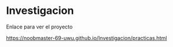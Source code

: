 # Investigacion

Enlace para ver el proyecto

https://noobmaster-69-uwu.github.io/Investigacion/practicas.html
